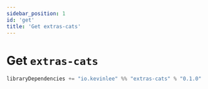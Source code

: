 ```yaml
---
sidebar_position: 1
id: 'get'
title: 'Get extras-cats'
---
```


# Get `extras-cats`

```scala
libraryDependencies += "io.kevinlee" %% "extras-cats" % "0.1.0"
```
